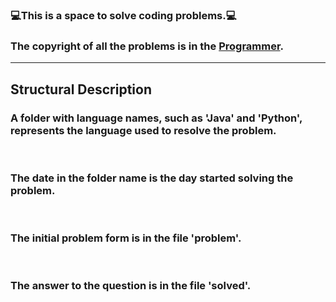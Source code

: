 ### 💻This is a space to solve coding problems.💻

### The copyright of all the problems is in the [Programmer](https://school.programmers.co.kr/learn/challenges?order=acceptance_desc&page=1).

***
## Structural Description

### A folder with language names, such as 'Java' and 'Python', represents the language used to resolve the problem.

<br/>

### The date in the folder name is the day started solving the problem.

<br/>

### The initial problem form is in the file 'problem'.

<br/>

### The answer to the question is in the file 'solved'.

